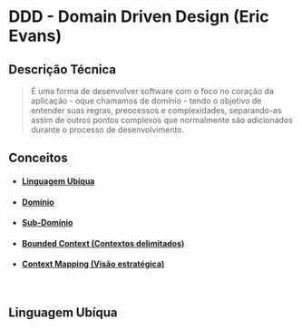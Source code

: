# DDD - Domain Driven Design (Eric Evans)

## Descrição Técnica 

> É uma forma de desenvolver software com o foco no coração da aplicação - oque chamamos de 
> domínio - tendo o objetivo de entender suas regras, preocessos e complexidades, 
> separando-as assim de outros pontos complexos que normalmente são adicionados durante 
> o processo de desenvolvimento.

## Conceitos 

- #### [Linguagem Ubíqua](#linguagem-ubíqua) 
- #### [Domínio](#linguagem-ubíqua)
- #### [Sub-Domínio](#linguagem-ubíqua)  
- #### [Bounded Context (Contextos delimitados)](#linguagem-ubíqua)  
- #### [Context Mapping (Visão estratégica)](#linguagem-ubíqua)

<br>

## Linguagem Ubíqua

